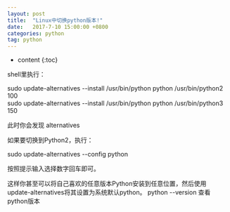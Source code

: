 ```yaml
---
layout: post
title:  "Linux中切换python版本!"
date:   2017-7-10 15:00:00 +0800
categories: python
tag: python
---
```


* content
{:toc}




shell里执行：

sudo update-alternatives --install /usr/bin/python python /usr/bin/python2 100<br>
sudo update-alternatives --install /usr/bin/python python /usr/bin/python3 150<br>

此时你会发现 alternatives

如果要切换到Python2，执行：

sudo update-alternatives --config python

按照提示输入选择数字回车即可。

这样你甚至可以将自己喜欢的任意版本Python安装到任意位置，然后使用update-alternatives将其设置为系统默认python。
python --version 查看python版本

